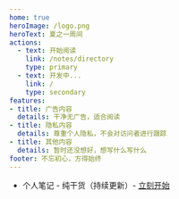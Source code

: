 ```yaml
---
home: true
heroImage: /logo.png
heroText: 夏之一周间
actions:
  - text: 开始阅读
    link: /notes/directory
    type: primary
  - text: 开发中...
    link: /
    type: secondary
features:
- title: 广告内容
  details: 干净无广告，适合阅读
- title: 隐私内容
  details: 尊重个人隐私，不会对访问者进行跟踪
- title: 其他内容
  details: 暂时还没想好，想写什么写什么
footer: 不忘初心，方得始终
---
```






- 个人笔记 - 纯干货（持续更新）- 
[ 立刻开始 ](https://wu-zhongtian-github-io.vercel.app/)


